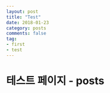 ```yaml
---
layout: post
title: "Test"
date: 2018-01-23
category: posts
comments: false
tag:
- first
- test
---
```


# 테스트 페이지 - posts

